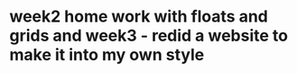 #   week2 home work with floats and grids and week3 - redid a website to make it into my own style 
